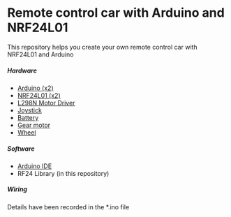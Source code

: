 # Remote control car with Arduino and NRF24L01

This repository helps you create your own remote control car with NRF24L01 and Arduino

##### Hardware

* [Arduino (x2)](https://shope.ee/99wN4MhZ91)
* [NRF24L01 (x2)](https://shope.ee/7zkPgDm0Vo)
* [L298N Motor Driver](https://shope.ee/8A3psWlNAr)
* [Joystick](https://shope.ee/8KNG4pkjpu)
* [Battery](https://shope.ee/8UggH8k6Ux)
* [Gear motor](https://shope.ee/9zVU3zP79Z)
* [Wheel](https://shope.ee/AURkeuND8g)

##### Software

* [Arduino IDE](https://www.arduino.cc/en/software)
* RF24 Library (in this repository)

##### Wiring

Details have been recorded in the *.ino file
